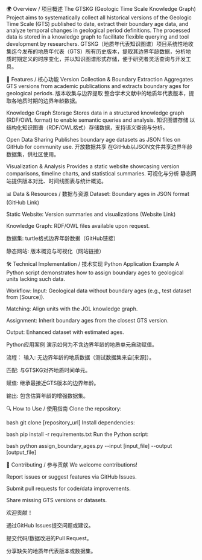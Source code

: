 🌍 Overview / 项目概述
The GTSKG (Geologic Time Scale Knowledge Graph) Project aims to systematically collect all historical versions of the Geologic Time Scale (GTS) published to date, extract their boundary age data, and analyze temporal changes in geological period definitions. The processed data is stored in a knowledge graph to facilitate flexible querying and tool development by researchers.
GTSKG（地质年代表知识图谱）项目系统性地收集迄今发布的地质年代表（GTS）所有历史版本，提取其边界年龄数据，分析地质时期定义的时序变化，并以知识图谱形式存储，便于研究者灵活查询与开发工具。

🚀 Features / 核心功能
Version Collection & Boundary Extraction
Aggregates GTS versions from academic publications and extracts boundary ages for geological periods.
版本收集与边界提取
整合学术文献中的地质年代表版本，提取各地质时期的边界年龄数据。

Knowledge Graph Storage
Stores data in a structured knowledge graph (RDF/OWL format) to enable semantic queries and analysis.
知识图谱存储
以结构化知识图谱（RDF/OWL格式）存储数据，支持语义查询与分析。

Open Data Sharing
Publishes boundary age datasets as JSON files on GitHub for community use.
开放数据共享
在GitHub以JSON文件共享边界年龄数据集，供社区使用。

Visualization & Analysis
Provides a static website showcasing version comparisons, timeline charts, and statistical summaries.
可视化与分析
静态网站提供版本对比、时间线图表与统计概览。

📊 Data & Resources / 数据与资源
Dataset: Boundary ages in JSON format (GitHub Link)

Static Website: Version summaries and visualizations (Website Link)

Knowledge Graph: RDF/OWL files available upon request.

数据集: turtle格式边界年龄数据（GitHub链接）

静态网站: 版本概览与可视化（网站链接）

🛠️ Technical Implementation / 技术实现
Python Application Example
A Python script demonstrates how to assign boundary ages to geological units lacking such data.

Workflow:
Input: Geological data without boundary ages (e.g., test dataset from [Source]).

Matching: Align units with the JOL knowledge graph.

Assignment: Inherit boundary ages from the closest GTS version.

Output: Enhanced dataset with estimated ages.

Python应用案例
演示如何为不含边界年龄的地质单元自动赋值。

流程：
输入: 无边界年龄的地质数据（测试数据集来自[来源]）。

匹配: 与GTSKG对齐地质时间单元。

赋值: 继承最接近GTS版本的边界年龄。

输出: 包含估算年龄的增强数据集。

🔍 How to Use / 使用指南
Clone the repository:

bash
git clone [repository_url]
Install dependencies:

bash
pip install -r requirements.txt
Run the Python script:

bash
python assign_boundary_ages.py --input [input_file] --output [output_file]

🤝 Contributing / 参与贡献
We welcome contributions!

Report issues or suggest features via GitHub Issues.

Submit pull requests for code/data improvements.

Share missing GTS versions or datasets.

欢迎贡献！

通过GitHub Issues提交问题或建议。

提交代码/数据改进的Pull Request。

分享缺失的地质年代表版本或数据集。

